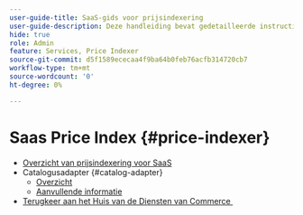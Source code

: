 ```yaml
---
user-guide-title: SaaS-gids voor prijsindexering
user-guide-description: Deze handleiding bevat gedetailleerde instructies voor het gebruik van de SaaS-prijsindexer.
hide: true
role: Admin
feature: Services, Price Indexer
source-git-commit: d5f1589ececaa4f9ba64b0feb76acfb314720cb7
workflow-type: tm+mt
source-wordcount: '0'
ht-degree: 0%

---
```


# Saas Price Index {#price-indexer}

- [Overzicht van prijsindexering voor SaaS](price-indexing.md)
- Catalogusadapter {#catalog-adapter}
   - [Overzicht](catalog-adapter.md)
   - [Aanvullende informatie](release-notes.md)
- [&#x200B; Terugkeer aan het Huis van de Diensten van Commerce &#x200B;](https://experienceleague.adobe.com/docs/commerce/user-guides/home.html?lang=nl-NL)
